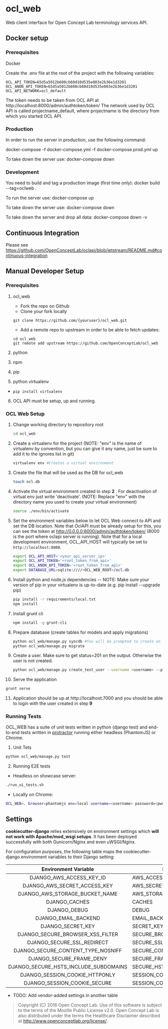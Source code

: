 # ocl_web

Web client interface for Open Concept Lab terminology services API.

## Docker setup

### Prerequisites

Docker

Create the .env file at the root of the project with the following variables:
```
OCL_API_TOKEN=65d5a5012b608cb60d10d535e003e2b36e1d3201
OCL_ANON_API_TOKEN=65d5a5012b608cb60d10d535e003e2b36e1d3201
OCL_API_NETWORK=ocl_default
```

The token needs to be taken from OCL API at http://localhost:8000/admin/authtoken/token/
The network used by OCL API is called projectname_default, where projectname is the directory from which you started OCL API.

### Production

In order to run the server in production, use the following command:

docker-compose -f docker-compose.yml -f docker-compose.prod.yml up

To take down the server use:
docker-compose down

### Development

You need to build and tag a production image (first time only):
docker build --tag=oclweb .

To run the server use:
docker-compose up

To take down the server use:
docker-compose down

To take down the server and drop all data:
docker-compose down -v

## Continuous Integration

Please see https://github.com/OpenConceptLab/oclapi/blob/jetstream/README.md#continuous-integration

## Manual Developer Setup

### Prerequisites

1. ocl_web  
   * Fork the repo on Github
   * Clone your fork locally
   ```
   git clone https://github.com/{youruser}/ocl_web.git
   ```   
   * Add a remote repo to upstream in order to be able to fetch updates:
   ```
   cd ocl_web
   git remote add upstream https://github.com/OpenConceptLab/ocl_web
   ```
   
2. python
3. npm
4. pip
5. python virtualenv
  * ``` pip install virtualenv ```
6. OCL API must be setup, up and running.

### OCL Web Setup

1. Change working directory to repository root
   ```sh
   cd ocl_web 
   ```
2. Create a virtualenv for the project (NOTE: "env" is the name of virtualenv by convention, but you can give it any name, just be sure to add it to the ignores list in git)
   ```sh 
   virtualenv env #Creates a virtual environment
   ```
3. Create the file that will be used as the DB for ocl_web
   ```sh
   touch ocl.db 
   ```
4. Activate the virtual environment created in step __2__ . For deactivation of virtual env just write 'deactivate'. (NOTE: Replace "env" with the directory name you used to create your virtual environment)
   ```sh
   source ./env/bin/activate
   ```
5. Set the environment variables below to let OCL Web connect to API and set the DB location. Note that OclAPI must be already setup for this, you can see the token at http://0.0.0.0:8000/admin/authtoken/token/ (8000 is the port where oclapi server is running). Note that for a local development environment, OCL_API_HOST will typically be set to `http://localhost:8000`.
   
   ```sh
   export OCL_API_HOST='<your_api_server_ip>'
   export OCL_API_TOKEN='<root_token_from_api>'
   export OCL_ANON_API_TOKEN='<root_token_from_api>'
   export DATABASE_URL=sqlite:////<OCL_WEB_ROOT>/ocl.db
   
   ```
   
6. Install python and node.js dependencies -- NOTE: Make sure your version of pip in your virtualenv is up-to-date (e.g. pip install --upgrade pip)
   ```sh 
   pip install -r requirements/local.txt
   npm install
   ```
7. Install grunt cli 
   ```sh
   npm install -g grunt-cli
   ```
8. Prepare database (create tables for models and apply migrations)
   ```sh
   python ocl_web/manage.py syncdb #You will be prompted to create an ocl_web superuser
   python ocl_web/manage.py migrate 
   ```
9. Create a user. Make sure to get status=201 on the output. Otherwise the user is not created.
   ```sh
   python ocl_web/manage.py create_test_user --username <username> --password <password>
   ```
10. Serve the application 
   ```sh 
   grunt serve 
   ```
11. Application should be up at http://localhost:7000 and you should be able to login with the user created in step __9__


### Running Tests

OCL_WEB has a suite of unit tests written in python (django test) and end-to-end tests written in [protractor](https://github.com/angular/protractor) running either headless (PhantomJS) or Chrome.

1. Unit Tets
  ```sh
  python ocl_web/manage.py test 
  ``` 
2. Running E2E tests
  * Headless on showcase server: 
  ```sh
  ./run_ui_tests.sh 
  ```
  * Locally on Chrome: 
  ```sh 
  OCL_WEB=. browser=phantomjs env=local username=<username> password=<pwd> ./run_ui_tests.sh
  ```


## Settings

__cookiecutter-django__ relies extensively on environment settings which **will not work with Apache/mod_wsgi setups**. It has been deployed successfully with both Gunicorn/Nginx and even uWSGI/Nginx.

For configuration purposes, the following table maps the cookiecutter-django environment variables to their Django setting:

|          Environment Variable         | Django Setting                 | Development Default                            | Production Default                          |
|:-------------------------------------:|--------------------------------|------------------------------------------------|---------------------------------------------|
| DJANGO_AWS_ACCESS_KEY_ID              | AWS_ACCESS_KEY_ID              | n/a                                            | raises error                                |
| DJANGO_AWS_SECRET_ACCESS_KEY          | AWS_SECRET_ACCESS_KEY          | n/a                                            | raises error                                |
| DJANGO_AWS_STORAGE_BUCKET_NAME        | AWS_STORAGE_BUCKET_NAME        | n/a                                            | raises error                                |
| DJANGO_CACHES                         | CACHES                         | locmem                                         | memcached                                   |
| DJANGO_DEBUG                          | DEBUG                          | True                                           | False                                       |
| DJANGO_EMAIL_BACKEND                  | EMAIL_BACKEND                  | django.core.mail.backends.console.EmailBackend | django.core.mail.backends.smtp.EmailBackend |
| DJANGO_SECRET_KEY                     | SECRET_KEY                     | CHANGEME!!!                                    | raises error                                |
| DJANGO_SECURE_BROWSER_XSS_FILTER      | SECURE_BROWSER_XSS_FILTER      | n/a                                            | True                                        |
| DJANGO_SECURE_SSL_REDIRECT            | SECURE_SSL_REDIRECT            | n/a                                            | True                                        |
| DJANGO_SECURE_CONTENT_TYPE_NOSNIFF    | SECURE_CONTENT_TYPE_NOSNIFF    | n/a                                            | True                                        |
| DJANGO_SECURE_FRAME_DENY              | SECURE_FRAME_DENY              | n/a                                            | True                                        |
| DJANGO_SECURE_HSTS_INCLUDE_SUBDOMAINS | SECURE_HSTS_INCLUDE_SUBDOMAINS | n/a                                            | True                                        |
| DJANGO_SESSION_COOKIE_HTTPONLY        | SESSION_COOKIE_HTTPONLY        | n/a                                            | True                                        |
| DJANGO_SESSION_COOKIE_SECURE          | SESSION_COOKIE_SECURE          | n/a                                            | False                                       |
* TODO: Add vendor-added settings in another table


> Copyright (C) 2016 Open Concept Lab. Use of this software is subject
> to the terms of the Mozille Public License v2.0. Open Concept Lab is
> also distributed under the terms the Healthcare Disclaimer
> described at http://www.openconceptlab.org/license/.
